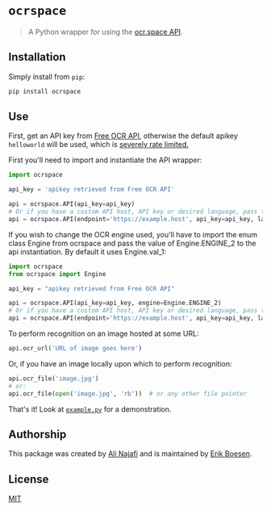 # `ocrspace`

> A Python wrapper for using the [ocr.space API](https://ocr.space/ocrapi).

## Installation

Simply install from `pip`:

```sh
pip install ocrspace
```

## Use

First, get an API key from [Free OCR API](https://ocr.space/OCRAPI), otherwise the default apikey ```helloworld``` will be used, which is [severely rate limited.](https://ocr.space/faq#span12)

First you'll need to import and instantiate the API wrapper:

```python
import ocrspace

api_key = 'apikey retrieved from Free OCR API'

api = ocrspace.API(api_key=api_key)
# Or if you have a custom API host, API key or desired language, pass those:
api = ocrspace.API(endpoint='https://example.host', api_key=api_key, language=ocrspace.Language.Croatian)
```

If you wish to change the OCR engine used, you'll have to import the enum class Engine from ocrspace and pass the value of Engine.ENGINE_2 to the api instantiation. By default it uses Engine.val_1:

```python
import ocrspace
from ocrspace import Engine

api_key = "apikey retrieved from Free OCR API"

api = ocrspace.API(api_key=api_key, engine=Engine.ENGINE_2)
# Or if you have a custom API host, API key or desired language, pass those:
api = ocrspace.API(endpoint='https://example.host', api_key=api_key, language=ocrspace.Language.Croatian, engine=Engine.ENGINE_2)
```

To perform recognition on an image hosted at some URL:

```python
api.ocr_url('URL of image goes here')
```

Or, if you have an image locally upon which to perform recognition:

```python
api.ocr_file('image.jpg')
# or:
api.ocr_file(open('image.jpg', 'rb'))  # or any other file pointer
```

That's it! Look at [`example.py`](example.py) for a demonstration.

## Authorship

This package was created by [Ali Najafi](https://github.com/a4fr) and is maintained by [Erik Boesen](https://github.com/ErikBoesen).

## License

[MIT](LICENSE)
